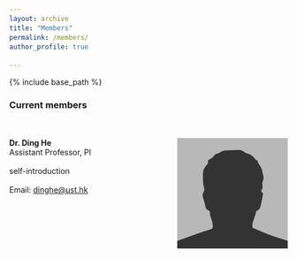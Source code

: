 ```yaml
---
layout: archive
title: "Members"
permalink: /members/
author_profile: true

---
```


{% include base_path %}

### Current members

<br/><br/>
<img align="left" style="float: right; padding-left: 20px;" src="/images/bio-photo.jpg" width="200" height="200">  **Dr. Ding He**
<br/>
Assistant Professor, PI 
<br/><br/>
self-introduction
<br/><br/>
Email: dinghe@ust.hk
